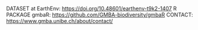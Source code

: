 DATASET at EarthEnv: https://doi.org/10.48601/earthenv-t9k2-1407
R PACKAGE gmbaR: https://github.com/GMBA-biodiversity/gmbaR
CONTACT: https://www.gmba.unibe.ch/about/contact/
